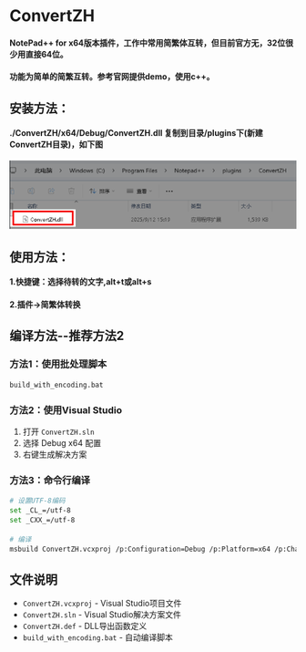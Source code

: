 # ConvertZH 

#### NotePad++ for x64版本插件，工作中常用简繁体互转，但目前官方无，32位很少用直接64位。

#### 功能为简单的简繁互转。参考官网提供demo，使用c++。

## 安装方法：

#### ./ConvertZH/x64/Debug/ConvertZH.dll  复制到目录/plugins下(新建ConvertZH目录)，如下图

![内嵌图片](images/内嵌图片.png)

## 使用方法：

#### 1.快捷键：选择待转的文字,alt+t或alt+s

#### 2.插件->简繁体转换

## 编译方法--**推荐方法2**

### 方法1：使用批处理脚本
```bash
build_with_encoding.bat
```

### 方法2：使用Visual Studio
1. 打开 `ConvertZH.sln`
2. 选择 Debug x64 配置
3. 右键生成解决方案

### 方法3：命令行编译
```bash
# 设置UTF-8编码
set _CL_=/utf-8
set _CXX_=/utf-8

# 编译
msbuild ConvertZH.vcxproj /p:Configuration=Debug /p:Platform=x64 /p:CharacterSet=Unicode
```

## 文件说明

- `ConvertZH.vcxproj` - Visual Studio项目文件
- `ConvertZH.sln` - Visual Studio解决方案文件
- `ConvertZH.def` - DLL导出函数定义
- `build_with_encoding.bat` - 自动编译脚本

